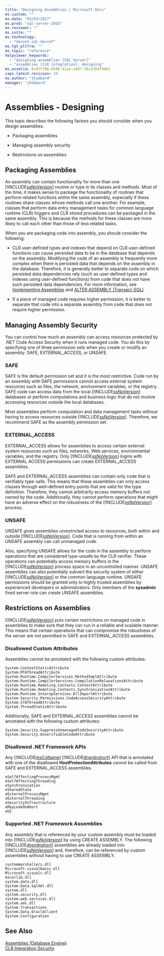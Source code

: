 ```yaml
---
title: "Designing Assemblies | Microsoft Docs"
ms.custom: ""
ms.date: "03/03/2017"
ms.prod: "sql-server-2016"
ms.reviewer: ""
ms.suite: ""
ms.technology: 
  - "docset-sql-devref"
ms.tgt_pltfrm: ""
ms.topic: "reference"
helpviewer_keywords: 
  - "designing assemblies [SQL Server]"
  - "assemblies [CLR integration], designing"
ms.assetid: 9c07f706-6508-41aa-a4d7-56ce354f9061
caps.latest.revision: 29
ms.author: "jhubbard"
manager: "jhubbard"
---
```

# Assemblies - Designing
  This topic describes the following factors you should consider when you design assemblies:  
  
-   Packaging assemblies  
  
-   Managing assembly security  
  
-   Restrictions on assemblies  
  
## Packaging Assemblies  
 An assembly can contain functionality for more than one [!INCLUDE[ssNoVersion](../../advanced-analytics/r-services/includes/ssnoversion-md.md)] routine or type in its classes and methods. Most of the time, it makes sense to package the functionality of routines that perform related functions within the same assembly, especially if these routines share classes whose methods call one another. For example, classes that perform data entry management tasks for common language runtime (CLR) triggers and CLR stored procedures can be packaged in the same assembly. This is because the methods for these classes are more likely to call each other than those of less related tasks.  
  
 When you are packaging code into assembly, you should consider the following:  
  
-   CLR user-defined types and indexes that depend on CLR user-defined functions can cause persisted data to be in the database that depends on the assembly. Modifying the code of an assembly is frequently more complex when there is persisted data that depends on the assembly in the database. Therefore, it is generally better to separate code on which persisted data dependencies rely (such as user-defined types and indexes using user-defined functions) from code that does not have such persisted data dependencies. For more information, see [Implementing Assemblies](../../relational-databases/clr-integration/assemblies-implementing.md) and [ALTER ASSEMBLY &#40;Transact-SQL&#41;](../../t-sql/statements/alter-assembly-transact-sql.md).  
  
-   If a piece of managed code requires higher permission, it is better to separate that code into a separate assembly from code that does not require higher permission.  
  
## Managing Assembly Security  
 You can control how much an assembly can access resources protected by .NET Code Access Security when it runs managed code. You do this by specifying one of three permission sets when you create or modify an assembly: SAFE, EXTERNAL_ACCESS, or UNSAFE.  
  
### SAFE  
 SAFE is the default permission set and it is the most restrictive. Code run by an assembly with SAFE permissions cannot access external system resources such as files, the network, environment variables, or the registry. SAFE code can access data from the local [!INCLUDE[ssNoVersion](../../advanced-analytics/r-services/includes/ssnoversion-md.md)] databases or perform computations and business logic that do not involve accessing resources outside the local databases.  
  
 Most assemblies perform computation and data management tasks without having to access resources outside [!INCLUDE[ssNoVersion](../../advanced-analytics/r-services/includes/ssnoversion-md.md)]. Therefore, we recommend SAFE as the assembly permission set.  
  
### EXTERNAL_ACCESS  
 EXTERNAL_ACCESS allows for assemblies to access certain external system resources such as files, networks, Web services, environmental variables, and the registry. Only [!INCLUDE[ssNoVersion](../../advanced-analytics/r-services/includes/ssnoversion-md.md)] logins with EXTERNAL ACCESS permissions can create EXTERNAL_ACCESS assemblies.  
  
 SAFE and EXTERNAL_ACCESS assemblies can contain only code that is verifiably type-safe. This means that these assemblies can only access classes through well-defined entry points that are valid for the type definition. Therefore, they cannot arbitrarily access memory buffers not owned by the code. Additionally, they cannot perform operations that might have an adverse effect on the robustness of the [!INCLUDE[ssNoVersion](../../advanced-analytics/r-services/includes/ssnoversion-md.md)] process.  
  
### UNSAFE  
 UNSAFE gives assemblies unrestricted access to resources, both within and outside [!INCLUDE[ssNoVersion](../../advanced-analytics/r-services/includes/ssnoversion-md.md)]. Code that is running from within an UNSAFE assembly can call unmanaged code.  
  
 Also, specifying UNSAFE allows for the code in the assembly to perform operations that are considered type-unsafe by the CLR verifier. These operations can potentially access memory buffers in the [!INCLUDE[ssNoVersion](../../advanced-analytics/r-services/includes/ssnoversion-md.md)] process space in an uncontrolled manner. UNSAFE assemblies can also potentially subvert the security system of either [!INCLUDE[ssNoVersion](../../advanced-analytics/r-services/includes/ssnoversion-md.md)] or the common language runtime. UNSAFE permissions should be granted only to highly trusted assemblies by experienced developers or administrators. Only members of the **sysadmin** fixed server role can create UNSAFE assemblies.  
  
## Restrictions on Assemblies  
 [!INCLUDE[ssNoVersion](../../advanced-analytics/r-services/includes/ssnoversion-md.md)] puts certain restrictions on managed code in assemblies to make sure that they can run in a reliable and scalable manner. This means that certain operations that can compromise the robustness of the server are not permitted in SAFE and EXTERNAL_ACCESS assemblies.  
  
### Disallowed Custom Attributes  
 Assemblies cannot be annotated with the following custom attributes:  
  
```  
System.ContextStaticAttribute  
System.MTAThreadAttribute  
System.Runtime.CompilerServices.MethodImplAttribute  
System.Runtime.CompilerServices.CompilationRelaxationsAttribute  
System.Runtime.Remoting.Contexts.ContextAttribute  
System.Runtime.Remoting.Contexts.SynchronizationAttribute  
System.Runtime.InteropServices.DllImportAttribute   
System.Security.Permissions.CodeAccessSecurityAttribute  
System.STAThreadAttribute  
System.ThreadStaticAttribute  
```  
  
 Additionally, SAFE and EXTERNAL_ACCESS assemblies cannot be annotated with the following custom attributes:  
  
```  
System.Security.SuppressUnmanagedCodeSecurityAttribute  
System.Security.UnverifiableCodeAttribute  
```  
  
### Disallowed .NET Framework APIs  
 Any [!INCLUDE[msCoName](../../advanced-analytics/r-services/tutorials/includes/msconame-md.md)] [!INCLUDE[dnprdnshort](../../analysis-services/multidimensional-models/includes/dnprdnshort-md.md)] API that is annotated with one of the disallowed **HostProtectionAttributes** cannot be called from SAFE and EXTERNAL_ACCESS assemblies.  
  
```  
eSelfAffectingProcessMgmt  
eSelfAffectingThreading  
eSynchronization  
eSharedState   
eExternalProcessMgmt  
eExternalThreading  
eSecurityInfrastructure  
eMayLeakOnAbort  
eUI  
```  
  
### Supported .NET Framework Assemblies  
 Any assembly that is referenced by your custom assembly must be loaded into [!INCLUDE[ssNoVersion](../../advanced-analytics/r-services/includes/ssnoversion-md.md)] by using CREATE ASSEMBLY. The following [!INCLUDE[dnprdnshort](../../analysis-services/multidimensional-models/includes/dnprdnshort-md.md)] assemblies are already loaded into [!INCLUDE[ssNoVersion](../../advanced-analytics/r-services/includes/ssnoversion-md.md)] and, therefore, can be referenced by custom assemblies without having to use CREATE ASSEMBLY.  
  
```  
custommarshallers.dll  
Microsoft.visualbasic.dll  
Microsoft.visualc.dll  
mscorlib.dll  
system.data.dll  
System.Data.SqlXml.dll  
system.dll  
system.security.dll  
system.web.services.dll  
system.xml.dll  
System.Transactions  
System.Data.OracleClient  
System.Configuration  
```  
  
## See Also  
 [Assemblies &#40;Database Engine&#41;](../../relational-databases/clr-integration/assemblies-database-engine.md)   
 [CLR Integration Security](../../relational-databases/clr-integration/security/clr-integration-security.md)  
  
  